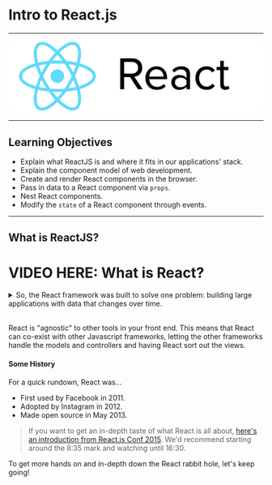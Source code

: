 # Intro to React.js

---

![react-logo](./images/react-white-logo.png)

---

## Learning Objectives

* Explain what ReactJS is and where it fits in our applications' stack.
* Explain the component model of web development.
* Create and render React components in the browser.
* Pass in data to a React component via `props`.
* Nest React components.
* Modify the `state` of a React component through events.

---

## What is ReactJS?

# VIDEO HERE: What is React?

<details>

  <summary>So, the React framework was built to solve one problem: building large applications with data that changes over time. </summary>

  <blockquote> Before React, re-rendering one thing meant re-rendering everything.
  This had negative implications on processing power and ultimately user experience, which at times became glitchy and laggy.</blockquote>

</details>


<br>

React is "agnostic" to other tools in your front end. This means that React can co-exist with other Javascript frameworks, letting the other frameworks handle the models and controllers and having React sort out the views.

#### Some History

For a quick rundown, React was...
* First used by Facebook in 2011.
* Adopted by Instagram in 2012.
* Made open source in May 2013.


> If you want to get an in-depth taste of what React is all about, [here's an introduction from React.js Conf 2015](https://www.youtube.com/watch?v=KVZ-P-ZI6W4&feature=youtu.be&t=510). We'd recommend starting around the 8:35 mark and watching until 16:30.

To get more hands on and in-depth down the React rabbit hole, let's keep going!

